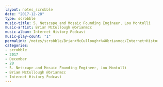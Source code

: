```yaml
---
layout: notes_scrobble
date: "2017-12-28"
type: scrobble
music-title: 5. Netscape and Mosaic Founding Engineer, Lou Montulli
music-artist: Brian McCullough @brianmcc
music-album: Internet History Podcast
music-play-count: "1"
permalink: /notes/scrobble/Brian+McCullough+%40brianmcc/Internet+History+Podcast/72783b21a100daade68822cb26a153b93d0d772d.html
categories:
- scrobble
- 2017
- December
- 28
- 5. Netscape and Mosaic Founding Engineer, Lou Montulli
- Brian McCullough @brianmcc
- Internet History Podcast
---
```

